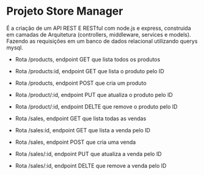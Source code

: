 # Projeto Store Manager

É a criação de um API REST E RESTful com node.js e express, construida em camadas de Arquitetura (controllers, middleware, services e models). Fazendo as requisições em um banco de dados relacional utilizando querys mysql.

* Rota /products, endpoint GET que lista todos os produtos
* Rota /products:id, endpoint GET que lista o produto pelo ID
* Rota /products, endpoint POST que cria um produto
* Rota /product/:id, endpoint PUT que atualiza o produto pelo ID
* Rota /product/:id, endpoint DELTE que remove o produto pelo ID

* Rota /sales, endpoint GET que lista todas as vendas
* Rota /sales:id, endpoint GET que lista a venda pelo ID
* Rota /sales, endpoint POST que cria uma venda
* Rota /sales/:id, endpoint PUT que atualiza a venda pelo ID
* Rota /sales/:id, endpoint DELTE que remove a venda pelo ID
